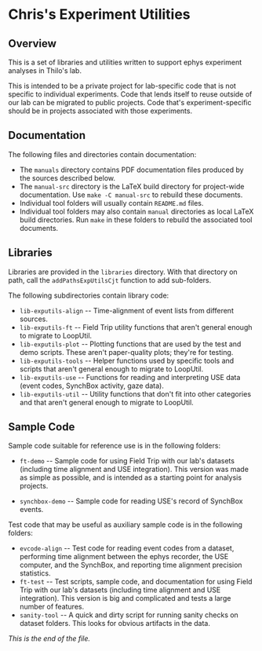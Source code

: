 # Chris's Experiment Utilities

## Overview

This is a set of libraries and utilities written to support ephys experiment
analyses in Thilo's lab.

This is intended to be a private project for lab-specific code that is not
specific to individual experiments. Code that lends itself to reuse outside
of our lab can be migrated to public projects. Code that's
experiment-specific should be in projects associated with those experiments.


## Documentation

The following files and directories contain documentation:

* The `manuals` directory contains PDF documentation files produced by
the sources described below.
* The `manual-src` directory is the LaTeX build directory for project-wide
documentation. Use `make -C manual-src` to rebuild these documents.
* Individual tool folders will usually contain `README.md` files.
* Individual tool folders may also contain `manual` directories as local
LaTeX build directories. Run `make` in these folders to rebuild the associated
tool documents.


## Libraries

Libraries are provided in the `libraries` directory. With that directory
on path, call the `addPathsExpUtilsCjt` function to add sub-folders.

The following subdirectories contain library code:

* `lib-exputils-align` --
Time-alignment of event lists from different sources.
* `lib-exputils-ft` --
Field Trip utility functions that aren't general enough to migrate to
LoopUtil.
* `lib-exputils-plot` --
Plotting functions that are used by the test and demo scripts. These
aren't paper-quality plots; they're for testing.
* `lib-exputils-tools` --
Helper functions used by specific tools and scripts that aren't general
enough to migrate to LoopUtil.
* `lib-exputils-use` --
Functions for reading and interpreting USE data (event codes, SynchBox
activity, gaze data).
* `lib-exputils-util` --
Utility functions that don't fit into other categories and that aren't
general enough to migrate to LoopUtil.


## Sample Code

Sample code suitable for reference use is in the following folders:

* `ft-demo` --
Sample code for using Field Trip with our lab's datasets (including time
alignment and USE integration). This version was made as simple as possible,
and is intended as a starting point for analysis projects.

* `synchbox-demo` --
Sample code for reading USE's record of SynchBox events.

Test code that may be useful as auxiliary sample code is in the following
folders:

* `evcode-align` --
Test code for reading event codes from a dataset, performing time alignment
between the ephys recorder, the USE computer, and the SynchBox, and
reporting time alignment precision statistics.
* `ft-test` --
Test scripts, sample code, and documentation for using Field Trip with our
lab's datasets (including time alignment and USE integration). This version
is big and complicated and tests a large number of features.
* `sanity-tool` --
A quick and dirty script for running sanity checks on dataset folders. This
looks for obvious artifacts in the data.


*This is the end of the file.*
